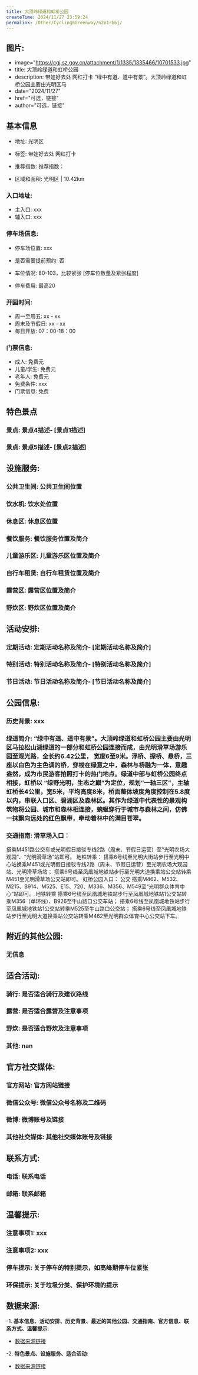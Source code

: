 ```yaml
---
title: 大顶岭绿道和虹桥公园
createTime: 2024/11/27 23:59:24
permalink: /Other/Cycling&Greenway/n2n1rb6j/
---
```

## 图片:
- image="https://cgj.sz.gov.cn/attachment/1/1335/1335466/10701533.jpg"
- title: 大顶岭绿道和虹桥公园
- description: 带娃好去处 网红打卡 “绿中有道、道中有景”。大顶岭绿道和虹桥公园主要由光明区马
- date="2024/11/27"
- href="可选，链接"
- author="可选，链接"
## 基本信息

- 地址: 光明区

- 标签: 带娃好去处 网红打卡

- 推荐指数: 推荐指数：

- 区域和面积: 光明区 | 10.42km

### 入口地址:
- 主入口: xxx
- 辅入口: xxx
### 停车场信息:
- 停车场位置: xxx

- 是否需要提前预约: 否

- 车位情况: 80-103，比较紧张 [停车位数量及紧张程度]

- 停车费用: 最高20

### 开园时间:
- 周一至周五: xx - xx
- 周末及节假日: xx - xx
- 每日开放: 07：00-18：00

### 门票信息:
- 成人: 免费元
- 儿童/学生: 免费元
- 老年人: 免费元
- 免费条件: xxx
- 门票信息: 免费
## 特色景点
### 景点: 景点4描述- [景点1描述]
### 景点: 景点5描述- [景点2描述]
## 设施服务:
### 公共卫生间: 公共卫生间位置
### 饮水机: 饮水处位置
### 休息区: 休息区位置
### 餐饮服务: 餐饮服务位置及简介
### 儿童游乐区: 儿童游乐区位置及简介
### 自行车租赁: 自行车租赁位置及简介
### 露营区: 露营区位置及简介
### 野炊区: 野炊区位置及简介

## 活动安排:
### 定期活动: 定期活动名称及简介- [定期活动名称及简介]
### 特别活动: 特别活动名称及简介- [特别活动名称及简介]
### 节日活动: 节日活动名称及简介- [节日活动名称及简介]
## 公园信息:
### 历史背景: xxx
### 绿道简介: “绿中有道、道中有景”。大顶岭绿道和虹桥公园主要由光明区马拉松山湖绿道的一部分和虹桥公园连接而成，由光明滑草场游乐园至观光路，全长约6.42公里， 宽度6至9米。浮桥、探桥、悬桥，三座以白色为主色调的桥，穿梭在绿意之中，森林与桥融为一体，意趣盎然，成为市民游客拍照打卡的热门地点。绿道中部与虹桥公园终点相接，虹桥以 “绿野光明，生态之巅”为定位，规划“一轴三区”，主轴虹桥长4公里，宽5米，平均高度8米，桥面整体坡度角度控制在5.8度以内，串联入口区、碧湖区及森林区。其作为绿道中代表性的景观构筑物将公园、城市和森林相连接，蜿蜒穿行于城市与森林之间，仿佛一抹飘向远处的红色飘带，牵动着林中的满目苍翠。
### 交通指南: 滑草场入口：
搭乘M451路公交车或光明假日接驳专线2路（周末、节假日运营）至“光明农场大观园”、“光明滑草场”站即可。
地铁转乘：
搭乘6号线至光明大街站步行至光明中心站换乘M451或光明假日接驳专线2路（周末、节假日运营）至光明农场大观园站、光明滑草场站；
搭乘6号线至凤凰城地铁站步行至光明大道换乘站公交站转乘M451至光明滑草场公交站即可。
虹桥公园入口：
公交
搭乘M462、M532、M215、B914、M525、E15、720、M336、M356、M549至“光明群众体育中心”站即可。
地铁转乘
搭乘6号线至凤凰城地铁站步行至凤凰城地铁站1公交站转乘M356（单环线）、B926至牛山路口公交车站；
搭乘6号线至凤凰城地铁站步行至凤凰城地铁站1公交站转乘M525至牛山路口公交站；
搭乘6号线至凤凰城地铁站步行至光明大道换乘站公交站转乘M462至光明群众体育中心公交站下车。

## 附近的其他公园:
### 无信息

## 适合活动:
### 骑行: 是否适合骑行及建议路线
### 露营: 是否适合露营及注意事项
### 野炊: 是否适合野炊及注意事项
### 其他: nan

## 官方社交媒体:
### 官方网站: 官方网站链接
### 微信公众号: 微信公众号名称及二维码
### 微博: 微博账号及链接
### 其他社交媒体: 其他社交媒体账号及链接

## 联系方式:
### 电话: 联系电话
### 邮箱: 联系邮箱

## 温馨提示:
### 注意事项1: xxx
### 注意事项2: xxx
### 停车提示: 关于停车的特别提示，如高峰期停车位紧张
### 环保提示: 关于垃圾分类、保护环境的提示

## 数据来源:
-1. **基本信息、活动安排、历史背景、最近的其他公园、交通指南、官方信息、联系方式、温馨提示**:
- [数据来源链接](https://cgj.sz.gov.cn/xsmh/gysz/szld/content/post_10701533.html)

-2. **特色景点、设施服务、适合活动**:
- [数据来源链接](https://cgj.sz.gov.cn/xsmh/gysz/szld/content/post_10701533.html)

